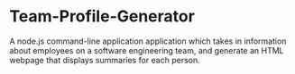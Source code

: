 # Team-Profile-Generator
A node.js command-line application application which takes in information about employees on a software engineering team, and generate an HTML webpage that displays summaries for each person.
